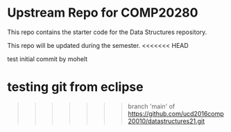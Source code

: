 # Upstream Repo for COMP20280

This repo contains the starter code for the Data Structures repository.

This repo will be updated during the semester.
<<<<<<< HEAD

test initial commit by mohelt

testing git from eclipse
=======
>>>>>>> branch 'main' of https://github.com/ucd2016comp20010/datastructures21.git
